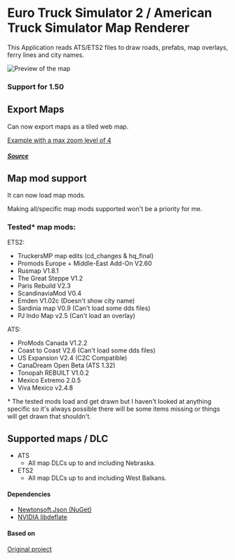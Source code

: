 # Euro Truck Simulator 2 / American Truck Simulator Map Renderer

This Application reads ATS/ETS2 files to draw roads, prefabs, map overlays, ferry lines and city names.

![Preview of the map](/docs/preview.jpg "Preview of the map")

### **Support for 1.50**

## Export Maps
Can now export maps as a tiled web map.

[Example with a max zoom level of 4](https://dariowouters.github.io/ts-tile-map-example/)

##### [Source](https://github.com/dariowouters/ts-tile-map-example)
## Map mod support
It can now load map mods.

Making all/specific map mods supported won't be a priority for me.

### Tested* map mods:

ETS2:
- TruckersMP map edits (cd_changes & hq_final)
- Promods Europe + Middle-East Add-On V2.60
- Rusmap V1.8.1
- The Great Steppe V1.2
- Paris Rebuild V2.3
- ScandinaviaMod V0.4
- Emden V1.02c (Doesn't show city name)
- Sardinia map V0.9 (Can't load some dds files)
- PJ Indo Map v2.5 (Can't load an overlay)

ATS:
- ProMods Canada V1.2.2
- Coast to Coast V2.6 (Can't load some dds files)
- US Expansion V2.4 (C2C Compatible)
- CanaDream Open Beta (ATS 1.32)
- Tonopah REBUILT V1.0.2
- Mexico Extremo 2.0.5
- Viva Mexico v2.4.8

\* The tested mods load and get drawn but I haven't looked at anything specific so it's always possible there will be some items missing or things will get drawn that shouldn't.

## Supported maps / DLC
- ATS
    - All map DLCs up to and including Nebraska.
- ETS2
    - All map DLCs up to and including West Balkans.

#### Dependencies
- [Newtonsoft.Json (NuGet)](https://www.nuget.org/packages/Newtonsoft.Json)
- [NVIDIA libdeflate](https://github.com/NVIDIA/libdeflate/tree/3bb5c6924b32a91e6e6a8f54ba00a21f037a8db5)

#### Based on
[Original project](https://github.com/nlhans/ets2-map)
